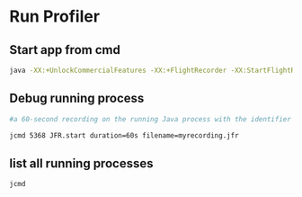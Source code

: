 # Run Profiler

## Start app from cmd

```bash
java -XX:+UnlockCommercialFeatures -XX:+FlightRecorder -XX:StartFlightRecording=duration=60s,filename=myrecording.jfr MyApp
```

## Debug running process

```bash
#a 60-second recording on the running Java process with the identifier 5368 and save it to myrecording.jfr in the current directory, use the following:

jcmd 5368 JFR.start duration=60s filename=myrecording.jfr
```

## list all running processes

```bash
jcmd
```
